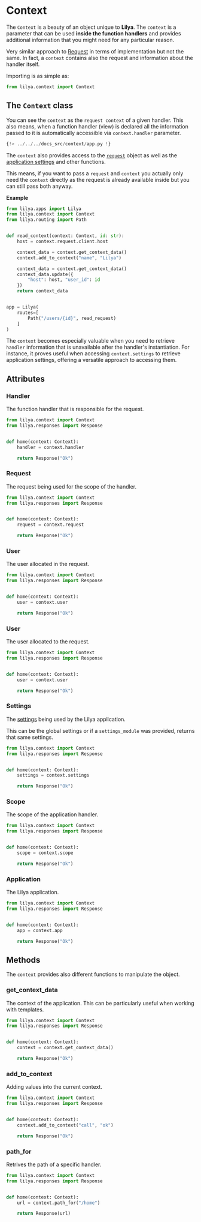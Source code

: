 # Context

The `Context` is a beauty of an object unique to **Lilya**. The `context` is a parameter that
can be used **inside the function handlers** and provides additional information
that you might need for any particular reason.

Very similar approach to [Request](./requests.md) in terms of implementation but not the same.
In fact, a `context` contains also the request and information about the handler itself.

Importing is as simple as:

```python
from lilya.context import Context
```

## The `Context` class

You can see the `context` as the `request context` of a given handler. This also means, when
a function handler (view) is declared all the information passed to it
is automatically accessible via `context.handler` parameter.

```python
{!> ../../../docs_src/context/app.py !}
```

The `context` also provides access to the [`request`](./requests.md) object as well as the
[application settings](./settings.md) and other functions.

This means, if you want to pass a `request` and `context` you actually only need the `context`
directly as the request is already available inside but you can still pass both anyway.

**Example**

```python
from lilya.apps import Lilya
from lilya.context import Context
from lilya.routing import Path


def read_context(context: Context, id: str):
    host = context.request.client.host

    context_data = context.get_context_data()
    context.add_to_context("name", "Lilya")

    context_data = context.get_context_data()
    context_data.update({
        "host": host, "user_id": id
    })
    return context_data


app = Lilya(
    routes=[
        Path("/users/{id}", read_request)
    ]
)
```

The `context` becomes especially valuable when you need to retrieve `handler` information that is
unavailable after the handler's instantiation. For instance, it proves useful when accessing
`context.settings` to retrieve application settings, offering a versatile approach to accessing them.

## Attributes

### Handler

The function handler that is responsible for the request.

```python
from lilya.context import Context
from lilya.responses import Response


def home(context: Context):
    handler = context.handler

    return Response("Ok")
```

### Request

The request being used for the scope of the handler.

```python
from lilya.context import Context
from lilya.responses import Response


def home(context: Context):
    request = context.request

    return Response("Ok")
```

### User

The user allocated in the request.

```python
from lilya.context import Context
from lilya.responses import Response


def home(context: Context):
    user = context.user

    return Response("Ok")
```

### User

The user allocated to the request.

```python
from lilya.context import Context
from lilya.responses import Response


def home(context: Context):
    user = context.user

    return Response("Ok")
```

### Settings

The [settings](./settings.md) being used by the Lilya application.

This can be the global settings or if a `settings_module` was provided, returns that
same settings.

```python
from lilya.context import Context
from lilya.responses import Response


def home(context: Context):
    settings = context.settings

    return Response("Ok")
```

### Scope

The scope of the application handler.

```python
from lilya.context import Context
from lilya.responses import Response


def home(context: Context):
    scope = context.scope

    return Response("Ok")
```

### Application

The Lilya application.

```python
from lilya.context import Context
from lilya.responses import Response


def home(context: Context):
    app = context.app

    return Response("Ok")
```

## Methods

The `context` provides also different functions to manipulate the object.

### get_context_data

The context of the application. This can be particularly useful when
working with templates.

```python
from lilya.context import Context
from lilya.responses import Response


def home(context: Context):
    context = context.get_context_data()

    return Response("Ok")
```

### add_to_context

Adding values into the current context.

```python
from lilya.context import Context
from lilya.responses import Response


def home(context: Context):
    context.add_to_context("call", "ok")

    return Response("Ok")
```

### path_for

Retrives the path of a specific handler.

```python
from lilya.context import Context
from lilya.responses import Response


def home(context: Context):
    url = context.path_for("/home")

    return Response(url)
```
